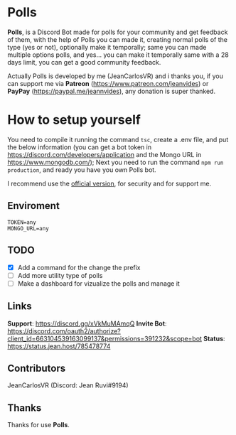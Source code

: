 # Polls

**Polls**, is a Discord Bot made for polls for your community and get feedback of them, with the help of Polls you can made it, creating normal polls of the type (yes or not), optionally make it temporally; same you can made multiple options polls, and yes... you can make it temporally same with a 28 days limit, you can get a good community feedback.

Actually Polls is developed by me (JeanCarlosVR) and i thanks you, if you can support me via **Patreon** (https://www.patreon.com/jeanvides) or **PayPay** (https://paypal.me/jeannvides), any donation is super thanked.

# How to setup yourself

You need to compile it running the command `tsc`, create a .env file, and put the below information (you can get a bot token in https://discord.com/developers/application and the Mongo URL in https://www.mongodb.com/); Next you need to run the 
command `npm run production`, and ready you have you own Polls bot.

I recommend use the [official version](https://discord.com/oauth2/authorize?client_id=663104539163099137&permissions=391232&scope=bot), for security and for support me.

## Enviroment

```
TOKEN=any
MONGO_URL=any
```

## TODO

- [x] Add a command for the change the prefix
- [ ] Add more utility type of polls
- [ ] Make a dashboard for vizualize the polls and manage it

## Links

**Support**: https://discord.gg/xVkMuMAmqQ
**Invite Bot**: https://discord.com/oauth2/authorize?client_id=663104539163099137&permissions=391232&scope=bot
**Status**: https://status.jean.host/785478774

## Contributors

JeanCarlosVR (Discord: Jean Ruvi#9194)

## Thanks

Thanks for use **Polls**.
